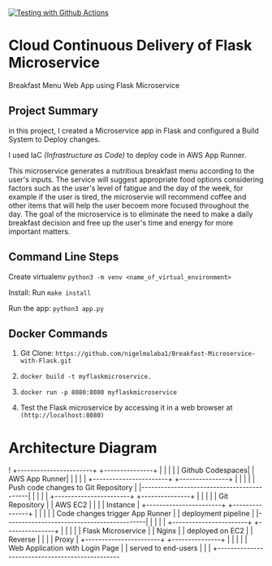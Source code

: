 [![Testing with Github Actions](https://github.com/nigelmalaba1/WebApp/actions/workflows/main.yml/badge.svg)](https://github.com/nigelmalaba1/WebApp/actions/workflows/main.yml)


# Cloud Continuous Delivery of Flask Microservice 
Breakfast Menu Web App using Flask Microservice

## Project Summary 

in this project, I created a Microservice app in Flask and configured a Build System to Deploy changes. 

I used IaC *(Infrastructure as Code)* to deploy code in AWS App Runner.

This microservice generates a nutritious breakfast menu according to the user's inputs. The service will suggest appropriate food options considering factors such as the user's level of fatigue and the day of the week, for example if the user is tired, the microservie will recommend coffee and other items that will help the user becoem more focused throughout the day. The goal of the microservice is to eliminate the need to make a daily breakfast decision and free up the user's time and energy for more important matters.


## Command Line Steps

Create virtualenv `python3 -m venv <name_of_virtual_environment>`

Install: Run `make install`

Run the app: `python3 app.py`

## Docker Commands

1. Git Clone: `https://github.com/nigelmalaba1/Breakfast-Microservice-with-Flask.git`

2. `docker build -t myflaskmicroservice.`

3. `docker run -p 8080:8080 myflaskmicroservice`

4. Test the Flask microservice by accessing it in a web browser at `(http://localhost:8080)`

# Architecture Diagram 

!
+-----------------------+         +---------------+
|                       |         |               |
|   Github Codespaces|           | AWS App Runner|
|                       |         |               |
+-----------------------+         +---------------+
      |                                           |
      |                                           |
      |   Push code changes to Git Repository     |
      |-------------------------------------------|
      |                                           |
      |                                           |
+-----------------------+         +---------------+
|                       |         |               |
|     Git Repository    |         |     AWS EC2   |
|                       |         |  Instance     |
+-----------------------+         +---------------+
      |                                           |
      |                                           |
      |   Code changes trigger App Runner         |
      |   deployment pipeline                      |
      |-------------------------------------------|
      |                                           |
      |                                           |
+-----------------------+         +---------------+
|                       |         |               |
|   Flask Microservice  |         |     Nginx     |
|   deployed on EC2     |         |    Reverse    |
|                       |         |    Proxy      |
+-----------------------+         +---------------+
      |                                           |
      |                                           |
      |   Web Application with Login Page         |
      |   served to end-users                     |
      |                                           |
      +------------------------------------------------




